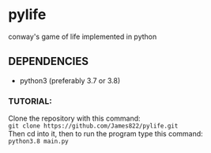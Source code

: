 # pylife
conway's game of life implemented in python

## DEPENDENCIES
- python3 (preferably 3.7 or 3.8)

### TUTORIAL:
Clone the repository with this command:\
`git clone https://github.com/James822/pylife.git`\
Then cd into it, then to run the program type this command:\
`python3.8 main.py`
